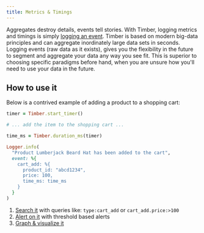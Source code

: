 ```yaml
---
title: Metrics & Timings
---
```

Aggregates destroy details, events tell stories. With Timber, logging metrics and timings is simply [logging an event](/docs/languages/elixir/usage/custom-events). Timber is based on modern big-data principles and can aggregate inordinately large data sets in seconds. Logging events (raw data as it exists), gives you the flexibility in the future to segment and aggregate your data any way you see fit. This is superior to choosing specific paradigms before hand, when you are unsure how you'll need to use your data in the future.


## How to use it

Below is a contrived example of adding a product to a shopping cart:

```ruby
timer = Timber.start_timer()

# ... add the item to the shopping cart ...

time_ms = Timber.duration_ms(timer)

Logger.info(
  "Product Lumberjack Beard Hat has been added to the cart",
  event: %{
    cart_add: %{
      product_id: "abcd1234",
      price: 100,
      time_ms: time_ms
    }
  }
)
```

1. [Search it](/docs/app/console/searching) with queries like: `type:cart_add` or `cart_add.price:>100`
2. [Alert on it](/docs/app/alerts) with threshold based alerts
3. [Graph & visualize it](/docs/app/graphs)
